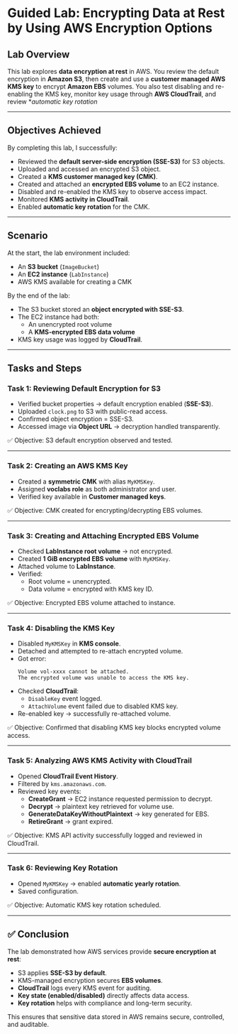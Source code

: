 
# Guided Lab: Encrypting Data at Rest by Using AWS Encryption Options

## Lab Overview
This lab explores **data encryption at rest** in AWS. You review the default encryption in **Amazon S3**, then create and use a **customer managed AWS KMS key** to encrypt **Amazon EBS** volumes. You also test disabling and re-enabling the KMS key, monitor key usage through **AWS CloudTrail**, and review **automatic key rotation*

---

## Objectives Achieved
By completing this lab, I successfully:
- Reviewed the **default server-side encryption (SSE-S3)** for S3 objects.  
- Uploaded and accessed an encrypted S3 object.  
- Created a **KMS customer managed key (CMK)**.  
- Created and attached an **encrypted EBS volume** to an EC2 instance.  
- Disabled and re-enabled the KMS key to observe access impact.  
- Monitored **KMS activity in CloudTrail**.  
- Enabled **automatic key rotation** for the CMK.  

---

## Scenario
At the start, the lab environment included:
- An **S3 bucket** (`ImageBucket`)  
- An **EC2 instance** (`LabInstance`)  
- AWS KMS available for creating a CMK  

By the end of the lab:
- The S3 bucket stored an **object encrypted with SSE-S3**.  
- The EC2 instance had both:  
  - An unencrypted root volume  
  - A **KMS-encrypted EBS data volume**  
- KMS key usage was logged by **CloudTrail**.  

---

## Tasks and Steps

### **Task 1: Reviewing Default Encryption for S3**
- Verified bucket properties → default encryption enabled (**SSE-S3**).  
- Uploaded `clock.png` to S3 with public-read access.  
- Confirmed object encryption = SSE-S3.  
- Accessed image via **Object URL** → decryption handled transparently.  

✅ Objective: S3 default encryption observed and tested.  

---

### **Task 2: Creating an AWS KMS Key**
- Created a **symmetric CMK** with alias `MyKMSKey`.  
- Assigned **voclabs role** as both administrator and user.  
- Verified key available in **Customer managed keys**.  

✅ Objective: CMK created for encrypting/decrypting EBS volumes.  

---

### **Task 3: Creating and Attaching Encrypted EBS Volume**
- Checked **LabInstance root volume** → not encrypted.  
- Created **1 GiB encrypted EBS volume** with `MyKMSKey`.  
- Attached volume to **LabInstance**.  
- Verified:  
  - Root volume = unencrypted.  
  - Data volume = encrypted with KMS key ID.  

✅ Objective: Encrypted EBS volume attached to instance.  

---

### **Task 4: Disabling the KMS Key**
- Disabled `MyKMSKey` in **KMS console**.  
- Detached and attempted to re-attach encrypted volume.  
- Got error:  
  ```
  Volume vol-xxxx cannot be attached. 
  The encrypted volume was unable to access the KMS key.
  ```
- Checked **CloudTrail**:  
  - `DisableKey` event logged.  
  - `AttachVolume` event failed due to disabled KMS key.  
- Re-enabled key → successfully re-attached volume.  

✅ Objective: Confirmed that disabling KMS key blocks encrypted volume access.  

---

### **Task 5: Analyzing AWS KMS Activity with CloudTrail**
- Opened **CloudTrail Event History**.  
- Filtered by `kms.amazonaws.com`.  
- Reviewed key events:  
  - **CreateGrant** → EC2 instance requested permission to decrypt.  
  - **Decrypt** → plaintext key retrieved for volume use.  
  - **GenerateDataKeyWithoutPlaintext** → key generated for EBS.  
  - **RetireGrant** → grant expired.  

✅ Objective: KMS API activity successfully logged and reviewed in CloudTrail.  

---

### **Task 6: Reviewing Key Rotation**
- Opened `MyKMSKey` → enabled **automatic yearly rotation**.  
- Saved configuration.  

✅ Objective: Automatic KMS key rotation scheduled.  

---

## ✅ Conclusion
The lab demonstrated how AWS services provide **secure encryption at rest**:  
- S3 applies **SSE-S3 by default**.  
- KMS-managed encryption secures **EBS volumes**.  
- **CloudTrail** logs every KMS event for auditing.  
- **Key state (enabled/disabled)** directly affects data access.  
- **Key rotation** helps with compliance and long-term security.  

This ensures that sensitive data stored in AWS remains secure, controlled, and auditable.  
